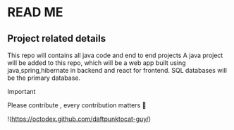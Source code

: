 # READ ME

## Project related details

This repo will contains all java code and end to end projects 
A java project will be added to this repo, which will be a web app built using java,spring,hibernate in backend and react for frontend.
SQL databases will be the primary database. 

> [!IMPORTANT]
> Please contribute , every contribution matters :handshake:

!(https://octodex.github.com/daftpunktocat-guy/)
